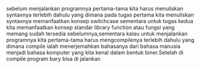 sebelum menjalankan programnya pertama-tama kita harus menuliskan syntaxnya terlebih dahulu yang dimana pada tugas pertama kita menuliskan syntaxnya memanfaatkan konsep switchcase sementara untuk tugas kedua kita memanfaatkan konsep standar library function atau fungsi yang memang sudah tersedia sebelumnya,sementara kalau untuk menjalankan programnya kita pertama-tama harus mengcompilenya terlebih dahulu yang dimana compile ialah menerjemahkan bahasanya dari bahasa manusia menjadi bahasa komputer yang kita kenal dalam bentuk biner.Setelah di compile program bary bisa di jalankan
